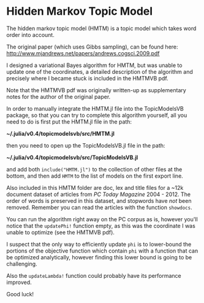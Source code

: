 # Hidden Markov Topic Model

The hidden markov topic model (HMTM) is a topic model which takes word order into account.

The original paper (which uses Gibbs sampling), can be found here: http://www.mjandrews.net/papers/andrews.cogsci.2009.pdf

I designed a variational Bayes algorithm for HMTM, but was unable to update one of the coordinates, a detailed description of the algorithm and precisely where I became stuck is included in the HMTMVB pdf.

Note that the HMTMVB pdf was originally written-up as supplementary notes for the author of the original paper.

In order to manually integrate the HMTM.jl file into the TopicModelsVB package, so that you can try to complete this algorithm yourself, all you need to do is first put the HMTM.jl file in the path:

**~/.julia/v0.4/topicmodelsvb/src/HMTM.jl**

then you need to open up the TopicModelsVB.jl file in the path:

**~/.julia/v0.4/topicmodelsvb/src/TopicModelsVB.jl**

and add both `include("HMTM.jl")` to the collection of other files at the bottom, and then add `HMTM` to the list of models on the first export line.

Also included in this HMTM folder are doc, lex and title files for a ~12k document dataset of articles from *PC Today Magazine* 2004 - 2012.  The order of words is preserved in this dataset, and stopwords have *not* been removed.  Remember you can read the articles with the function `showdocs`.

You can run the algorithm right away on the PC corpus as is, however you'll notice that the `updatePhi!` function empty, as this was the coordinate I was unable to optimize (see the HMTMVB pdf).

I suspect that the only way to efficiently update `phi` is to lower-bound the portions of the objective function which contain `phi` with a function that can be optimized analytically, however finding this lower bound is going to be challenging.

Also the `updateLambda!` function could probably have its performance improved.

Good luck!
